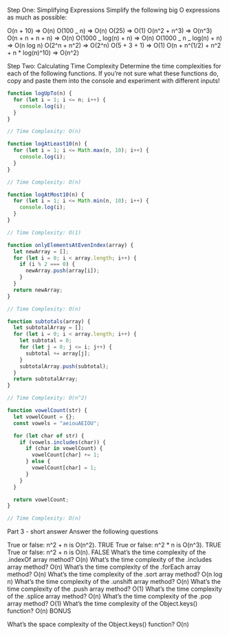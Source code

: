 Step One: Simplifying Expressions
Simplify the following big O expressions as much as possible:

O(n + 10) => O(n)
O(100 _ n) => O(n)
O(25) => O(1)
O(n^2 + n^3) => O(n^3)
O(n + n + n + n) => O(n)
O(1000 _ log(n) + n) => O(n)
O(1000 _ n _ log(n) + n) => O(n log n)
O(2^n + n^2) => O(2^n)
O(5 + 3 + 1) => O(1)
O(n + n^(1/2) + n^2 + n \* log(n)^10) => O(n^2)

Step Two: Calculating Time Complexity
Determine the time complexities for each of the following functions. If you’re not sure what these functions do, copy and paste them into the console and experiment with different inputs!

```js
function logUpTo(n) {
  for (let i = 1; i <= n; i++) {
    console.log(i);
  }
}

// Time Complexity: O(n)

function logAtLeast10(n) {
  for (let i = 1; i <= Math.max(n, 10); i++) {
    console.log(i);
  }
}

// Time Complexity: O(n)

function logAtMost10(n) {
  for (let i = 1; i <= Math.min(n, 10); i++) {
    console.log(i);
  }
}

// Time Complexity: O(1)

function onlyElementsAtEvenIndex(array) {
  let newArray = [];
  for (let i = 0; i < array.length; i++) {
    if (i % 2 === 0) {
      newArray.push(array[i]);
    }
  }
  return newArray;
}

// Time Complexity: O(n)

function subtotals(array) {
  let subtotalArray = [];
  for (let i = 0; i < array.length; i++) {
    let subtotal = 0;
    for (let j = 0; j <= i; j++) {
      subtotal += array[j];
    }
    subtotalArray.push(subtotal);
  }
  return subtotalArray;
}

// Time Complexity: O(n^2)

function vowelCount(str) {
  let vowelCount = {};
  const vowels = "aeiouAEIOU";

  for (let char of str) {
    if (vowels.includes(char)) {
      if (char in vowelCount) {
        vowelCount[char] += 1;
      } else {
        vowelCount[char] = 1;
      }
    }
  }

  return vowelCount;
}

// Time Complexity: O(n)
```

Part 3 - short answer
Answer the following questions

True or false: n^2 + n is O(n^2). TRUE
True or false: n^2 \* n is O(n^3). TRUE
True or false: n^2 + n is O(n). FALSE
What’s the time complexity of the .indexOf array method? O(n)
What’s the time complexity of the .includes array method? O(n)
What’s the time complexity of the .forEach array method? O(n)
What’s the time complexity of the .sort array method? O(n log n)
What’s the time complexity of the .unshift array method? O(n)
What’s the time complexity of the .push array method? O(1)
What’s the time complexity of the .splice array method? O(n)
What’s the time complexity of the .pop array method? O(1)
What’s the time complexity of the Object.keys() function? O(n)
BONUS

What’s the space complexity of the Object.keys() function? O(n)
